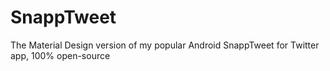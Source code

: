 # SnappTweet
The Material Design version of my popular Android SnappTweet for Twitter app, 100% open-source
